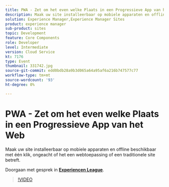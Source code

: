 ```yaml
---
title: PWA - Zet om het even welke Plaats in een Progressieve App van het Web
description: Maak uw site installeerbaar op mobiele apparaten en offline beschikbaar met één klik, ongeacht of het een webtoepassing of een traditionele site betreft. Deze sessie is afgeleverd als onderdeel van de Adobe Developers Live Content-gebeurtenis.
solution: Experience Manager,Experience Manager Sites
product: experience manager
sub-product: sites
topic: Development
feature: Core Components
role: Developer
level: Intermediate
version: Cloud Service
kt: 7176
type: Event
thumbnail: 331742.jpg
source-git-commit: edd0bdb28a9b3d065a64a95af6a216b747577c77
workflow-type: tm+mt
source-wordcount: '93'
ht-degree: 0%

---
```


# PWA - Zet om het even welke Plaats in een Progressieve App van het Web

Maak uw site installeerbaar op mobiele apparaten en offline beschikbaar met één klik, ongeacht of het een webtoepassing of een traditionele site betreft.

Doorgaan met gesprek in **[Experiencen League](http://adobe.ly/36Yd3v6)**.

>[!VIDEO](https://video.tv.adobe.com/v/331742/?quality=12&learn=on&hidetitle=true)
